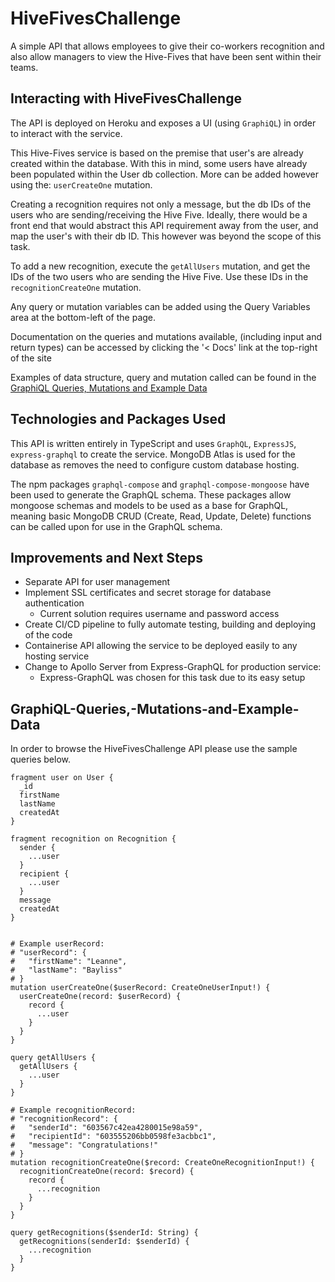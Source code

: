# HiveFivesChallenge
A simple API that allows employees to give their co-workers recognition and also allow managers to view the Hive-Fives 
that have been sent within their teams.

## Interacting with HiveFivesChallenge
The API is deployed on Heroku and exposes a UI (using `GraphiQL`) in order to interact with the service.

This Hive-Fives service is based on the premise that user's are already created within the database.
With this in mind, some users have already been populated within the User db collection.
More can be added however using the: `userCreateOne` mutation.

Creating a recognition requires not only a message, but the db IDs of the users who are sending/receiving the Hive Five.
Ideally, there would be a front end that would abstract this API requirement away from the user, 
and map the user's with their db ID. This however was beyond the scope of this task.

To add a new recognition, execute the `getAllUsers` mutation, 
and get the IDs of the two users who are sending the Hive Five. Use these IDs in the `recognitionCreateOne` mutation.

Any query or mutation variables can be added using the Query Variables area at the bottom-left of the page.

Documentation on the queries and mutations available, (including input and return types) can be accessed by clicking
the '< Docs' link at the top-right of the site 

Examples of data structure, query and mutation called can be found in the
[GraphiQL Queries, Mutations and Example Data](#graphiql-queries-mutations-and-example-data)

## Technologies and Packages Used
This API is written entirely in TypeScript and uses `GraphQL`, `ExpressJS`, `express-graphql` to create the service. 
MongoDB Atlas is used for the database as removes the need to configure custom database hosting.

The npm packages `graphql-compose` and `graphql-compose-mongoose` have been used to generate the GraphQL schema.
These packages allow mongoose schemas and models to be used as a base for GraphQL, meaning basic MongoDB CRUD 
(Create, Read, Update, Delete) functions can be called upon for use in the GraphQL schema.

## Improvements and Next Steps
* Separate API for user management
* Implement SSL certificates and secret storage for database authentication
    * Current solution requires username and password access
* Create CI/CD pipeline to fully automate testing, building and deploying of the code
* Containerise API allowing the service to be deployed easily to any hosting service
* Change to Apollo Server from Express-GraphQL for production service:
  * Express-GraphQL was chosen for this task due to its easy setup

## GraphiQL-Queries,-Mutations-and-Example-Data
In order to browse the HiveFivesChallenge API please use the sample queries below.
```
fragment user on User {
  _id
  firstName
  lastName
  createdAt
}

fragment recognition on Recognition {
  sender {
    ...user
  }
  recipient {
    ...user
  }
  message
  createdAt
}


# Example userRecord:
# "userRecord": {
#   "firstName": "Leanne",
#   "lastName": "Bayliss"
# }
mutation userCreateOne($userRecord: CreateOneUserInput!) {
  userCreateOne(record: $userRecord) {
    record {
      ...user
    }
  }
}

query getAllUsers {
  getAllUsers {
    ...user
  }
}

# Example recognitionRecord:
# "recognitionRecord": {
#   "senderId": "603567c42ea4280015e98a59",
#   "recipientId": "603555206bb0598fe3acbbc1",
#   "message": "Congratulations!"
# }
mutation recognitionCreateOne($record: CreateOneRecognitionInput!) {
  recognitionCreateOne(record: $record) {
    record {
      ...recognition
    }
  }
}

query getRecognitions($senderId: String) {
  getRecognitions(senderId: $senderId) {
    ...recognition
  }
}


```